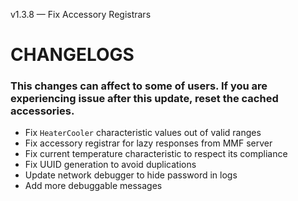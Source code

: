 v1.3.8 — Fix Accessory Registrars
# CHANGELOGS

### This changes can affect to some of users. If you are experiencing issue after this update, reset the cached accessories.

- Fix `HeaterCooler` characteristic values out of valid ranges
- Fix accessory registrar for lazy responses from MMF server
- Fix current temperature characteristic to respect its compliance
- Fix UUID generation to avoid duplications
- Update network debugger to hide password in logs
- Add more debuggable messages
